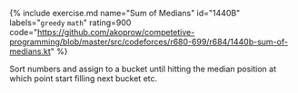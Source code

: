 {% include exercise.md name="Sum of Medians" id="1440B" labels="`greedy` `math`" rating=900
   code="https://github.com/akoprow/competetive-programming/blob/master/src/codeforces/r680-699/r684/1440b-sum-of-medians.kt" %}

Sort numbers and assign to a bucket until hitting the median position at which point start filling next bucket etc.
